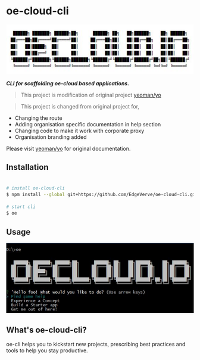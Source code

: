 # oe-cloud-cli

![logo](/img/title.JPG)
                                                                            
***CLI for scaffolding oe-cloud based applications.***

> This project is modification of original project [yeoman/yo](https://github.com/yeoman/yo)

> This project is changed from original project for,

* Changing the route
* Adding organisation specific documentation in help section
* Changing code to make it work with corporate proxy
* Organisation branding added

Please visit [yeoman/yo](https://github.com/yeoman/yo) for original documentation.

## Installation

```sh

# install oe-cloud-cli
$ npm install --global git+https://github.com/EdgeVerve/oe-cloud-cli.git

# start cli
$ oe

```

## Usage

![usage](/img/usage.JPG)

## What's oe-cloud-cli?

oe-cli helps you to kickstart new projects, prescribing best practices and tools to help you stay productive.